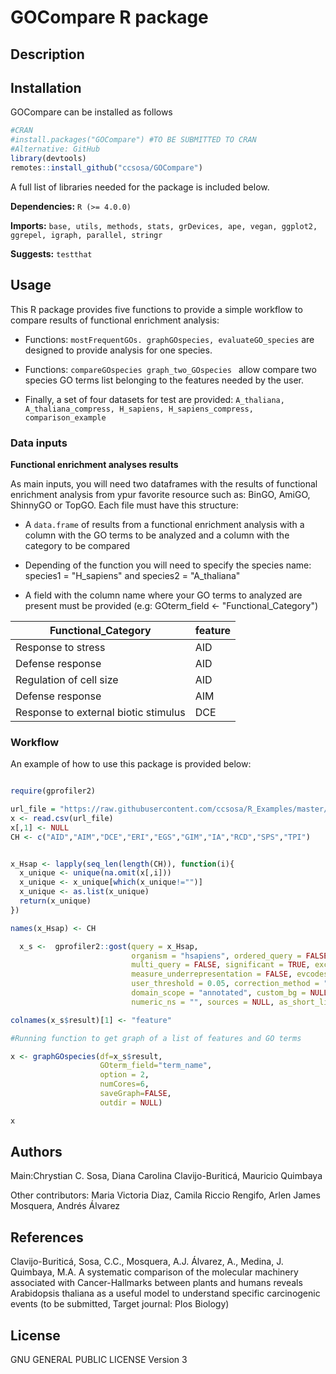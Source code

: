 # GOCompare R package

## Description

## Installation
GOCompare can be installed as follows
```r
#CRAN
#install.packages("GOCompare") #TO BE SUBMITTED TO CRAN
#Alternative: GitHub
library(devtools)
remotes::install_github("ccsosa/GOCompare")
```
A full list of libraries needed for the package is included below.

**Dependencies:** `R (>= 4.0.0)`

**Imports:** `base, utils, methods, stats, grDevices, ape, vegan, ggplot2, ggrepel, igraph, parallel, stringr`

**Suggests:** `testthat`


## Usage

This R package provides five functions to provide a simple workflow to compare results of functional enrichment analysis:

- Functions: `mostFrequentGOs. graphGOspecies, evaluateGO_species` are designed to provide analysis for one species.

- Functions: `compareGOspecies graph_two_GOspecies ` allow compare two species GO terms list belonging to the features needed by the user.

- Finally, a set of four datasets for test are provided: `A_thaliana, A_thaliana_compress, H_sapiens, H_sapiens_compress, comparison_example`


### Data inputs
**Functional enrichment analyses results**

As main inputs, you will need two dataframes with the results of functional enrichment analysis from ypur favorite resource such as:
BinGO, AmiGO, ShinnyGO or TopGO.
Each file  must have this structure:

- A `data.frame` of results from a functional enrichment analysis with a column with the GO terms to be analyzed and a 
column with the category to be compared

- Depending of the function you will need to specify the species name: species1 = "H_sapiens" and species2 = "A_thaliana" 

-  A field with the column name where your GO terms to analyzed are present must be provided (e.g: GOterm_field <- "Functional_Category")


Functional_Category | feature
------------ | -------------
Response to stress | AID
Defense response | AID
Regulation of cell size  | AID
Defense response | AIM
Response to external biotic stimulus  | DCE



### Workflow
An example of how to use this package is provided below:

```r

require(gprofiler2)

url_file = "https://raw.githubusercontent.com/ccsosa/R_Examples/master/Hallmarks_of_Cancer_AT.csv"
x <- read.csv(url_file)
x[,1] <- NULL
CH <- c("AID","AIM","DCE","ERI","EGS","GIM","IA","RCD","SPS","TPI")


x_Hsap <- lapply(seq_len(length(CH)), function(i){
  x_unique <- unique(na.omit(x[,i]))
  x_unique <- x_unique[which(x_unique!="")]
  x_unique <- as.list(x_unique)
  return(x_unique)
})

names(x_Hsap) <- CH

  x_s <-  gprofiler2::gost(query = x_Hsap,
                           organism = "hsapiens", ordered_query = FALSE,
                           multi_query = FALSE, significant = TRUE, exclude_iea = FALSE,
                           measure_underrepresentation = FALSE, evcodes = FALSE,
                           user_threshold = 0.05, correction_method = "g_SCS",
                           domain_scope = "annotated", custom_bg = NULL,
                           numeric_ns = "", sources = NULL, as_short_link = FALSE)

colnames(x_s$result)[1] <- "feature"

#Running function to get graph of a list of features and GO terms

x <- graphGOspecies(df=x_s$result,
                    GOterm_field="term_name",
                    option = 2,
                    numCores=6,
                    saveGraph=FALSE,
                    outdir = NULL)

x

```

## Authors
Main:Chrystian C. Sosa, Diana Carolina Clavijo-Buriticá, Mauricio Quimbaya

Other contributors: Maria Victoria Diaz, Camila Riccio Rengifo, Arlen James Mosquera, Andrés Álvarez

## References

Clavijo-Buriticá, Sosa, C.C., Mosquera, A.J. Álvarez, A., Medina, J. Quimbaya, M.A. A systematic comparison of the molecular machinery associated with Cancer-Hallmarks between plants and humans reveals Arabidopsis thaliana as a useful model to understand specific carcinogenic events (to be submitted, Target journal: Plos Biology)
 
 
## License
GNU GENERAL PUBLIC LICENSE Version 3
